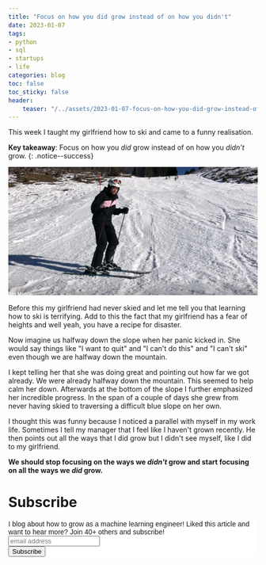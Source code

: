 ```yaml
---
title: "Focus on how you did grow instead of on how you didn't"
date: 2023-01-07
tags:
- python
- sql
- startups
- life
categories: blog
toc: false
toc_sticky: false
header:
    teaser: "/../assets/2023-01-07-focus-on-how-you-did-grow-instead-of-on-how-you-didnt/thumbnail.png"
---
```

<!-- ctrl + alt + v -->

This week I taught my girlfriend how to ski and came to a funny realisation.

**Key takeaway**: Focus on how you *did* grow instead of on how you *didn’t* grow.
{: .notice--success}

![](/../assets/2023-01-07-focus-on-how-you-did-grow-instead-of-on-how-you-didnt/2023-01-07-19-49-55.png)

Before this my girlfriend had never skied and let me tell you that learning how to ski is terrifying. Add to this the fact that my girlfriend has a fear of heights and well yeah, you have a recipe for disaster.

Now imagine us halfway down the slope when her panic kicked in.  She would say things like "I want to quit" and "I can't do this" and "I can't ski" even though we are halfway down the mountain. 

I kept telling her that she was doing great and pointing out how far we got already. We were already halfway down the mountain. This seemed to help calm her down. Afterwards at the bottom of the slope I further emphasized her incredible progress. In the span of a couple of days she grew from never having skied to traversing a difficult blue slope on her own.

I thought this was funny because I noticed a parallel with myself in my work
life. Sometimes I tell my manager that I feel like I haven't grown recently. He then points out all the ways that I did grow but I didn't see myself, like I did to my girlfriend. 

**We should stop focusing on the ways we *didn't* grow and start focusing on all the ways we *did* grow.**

# Subscribe
<!-- Begin Mailchimp Signup Form -->
<link href="//cdn-images.mailchimp.com/embedcode/horizontal-slim-10_7.css" rel="stylesheet" type="text/css">
<style type="text/css">
#mc_embed_signup{background:#fff; clear:left; font:14px Helvetica,Arial,sans-serif; width:100%;}
/* Add your own Mailchimp form style overrides in your site stylesheet or in this style block.
    We recommend moving this block and the preceding CSS link to the HEAD of your HTML file. */
</style>
<div id="mc_embed_signup">
<form action="https://gmail.us3.list-manage.com/subscribe/post?u=92fe86c389878585bc87837e8&amp;id=50543deff9" method="post" id="mc-embedded-subscribe-form" name="mc-embedded-subscribe-form" class="validate" target="_blank" novalidate>
    <div id="mc_embed_signup_scroll">
<label for="mce-EMAIL">I blog about how to grow as a machine learning engineer! Liked this article and want to hear more? Join 40+ others and subscribe!</label>
<input type="email" value="" name="EMAIL" class="email" id="mce-EMAIL" placeholder="email address" required>
    <!-- real people should not fill this in and expect good things - do not remove this or risk form bot signups-->
    <div style="position: absolute; left: -5000px;" aria-hidden="true"><input type="text" name="b_92fe86c389878585bc87837e8_50543deff9" tabindex="-1" value=""></div>
    <div class="clear"><input type="submit" value="Subscribe" name="subscribe" id="mc-embedded-subscribe" class="button"></div>
    </div>
</form>
</div>
<!--End mc_embed_signup-->
    